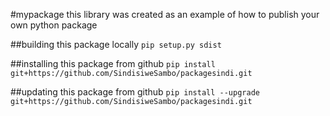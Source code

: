 #mypackage
this library was created as an example of how to publish your own python package

##building this package locally
`pip setup.py sdist`

##installing this package from github
`pip install git+https://github.com/SindisiweSambo/packagesindi.git`

##updating this package from github
`pip install --upgrade git+https://github.com/SindisiweSambo/packagesindi.git`

